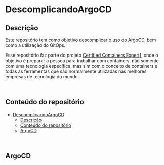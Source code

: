 # DescomplicandoArgoCD

## Descrição

Este repositório tem como objetivo descomplicar o uso do ArgoCD, bem como a utilização do GitOps.

Esse repositório faz parte do projeto [Certified Containers Expert](https://github.com/badtuxx/CertifiedContainersExpert)], onde o objetivo é preparar a pessoa para trabalhar com containers, não somente com uma tecnologia específica, mas sim com o conceito de containers e todas as ferramentas que são normalmente utilizadas nas melhores empresas de tecnologia do mundo.

&nbsp;


## Conteúdo do repositório
- [DescomplicandoArgoCD](#descomplicandoargocd)
  - [Descrição](#descrição)
  - [Conteúdo do repositório](#conteúdo-do-repositório)
  - [ArgoCD](#argocd)

&nbsp;

## ArgoCD

